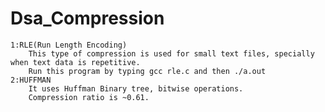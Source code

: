 # Dsa_Compression
    1:RLE(Run Length Encoding)
        This type of compression is used for small text files, specially when text data is repetitive.
        Run this program by typing gcc rle.c and then ./a.out
    2:HUFFMAN
        It uses Huffman Binary tree, bitwise operations.
        Compression ratio is ~0.61.
